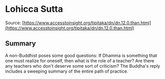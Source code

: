 # Lohicca Sutta

Source: [https://www.accesstoinsight.org/tipitaka/dn/dn.12.0.than.html](https://www.accesstoinsight.org/tipitaka/dn/dn.12.0.than.html)

## Summary
A non-Buddhist poses some good questions: If Dhamma is something that one must realize for oneself, then what is the role of a teacher? Are there any teachers who don't deserve some sort of criticism? The Buddha's reply includes a sweeping summary of the entire path of practice.